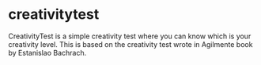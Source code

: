 creativitytest
==============

CreativityTest is a simple creativity test where you can know which is your creativity level. This is based on the creativity test wrote in Agilmente book by Estanislao Bachrach. 
